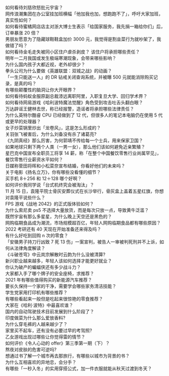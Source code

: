 如何看待刘慈欣怒批元宇宙？  
网传浪潮集团在办公室挂加班横幅「他加我也加，想跑跑不了」，呼吁大家加班，真实性如何？  
如何看待蜜橘网店店主对浙大博士生表示「给国家服务，我先捐一箱给你们」后，订单暴涨 20 倍？  
男朋友愿意为了隐藏球鞋鞋盒加价 3000 元，我觉得是割韭菜行为就吵架了，我做错了吗？  
如何看待金毛走失被同小区住户虐杀剥皮？ 该住户将承担哪些责任？  
明年一二月我国或发生极端寒潮现象，会带来哪些影响？  
为什么国内孩子大都近视，老外却很少？  
拳头公司为什么要做《英雄联盟：双城之战》的动画？  
「一生只能送一人」的 DR 钻戒关闭查询系统，并被曝 500 元就能消除购买记录，是真的吗？  
有哪些颠覆性的脑洞让你大开眼界？  
如何看待蚂蚁金服原副总裁漆远离职阿里，入职复旦大学、回归学术界？  
如何看待网易游戏《哈利波特魔法觉醒》角色受到攻击吐舌头翻白眼？  
万达辟谣王健林去世，称已经报警，造谣者将承担哪些法律责任？  
为什么英特尔酷睿 CPU 已经做到了 12 代，但很多人的笔记本电脑仍在使用 5 代或更早的处理器？  
女子炒菜锅里炒出「龙卷风」，这是怎么形成的？  
关羽张飞被害后，为什么刘备没有杀了诸葛亮?  
《九阴真经》那么厉害，为何郭靖不传给每一个士兵，用来保家卫国？  
如果地球只剩下两个人类（一男一女），那么他们该如何避免近亲繁殖？  
星巴克中国宣布全职员工将享 14 薪，称「在整个中国餐饮零售行业尚属罕见」，餐饮零售行业薪资水平如何？  
日媒称菅田将晖和小松菜奈宣布结婚，你看好他们的未来吗？  
关于电影《扬名立万》，你有哪些没看懂的细节？  
买手机 8＋256 和 12＋128 哪个好啊？  
如何评价我同学说「台式机终究会被淘汰」？  
11 月 15 日，袁隆平院士骨灰安葬仪式在长沙举行，骨灰盒上盖着五星红旗，你想对袁隆平说些什么？  
FPS 游戏《战地 2042》的正式版体验如何？  
为什么索尼卖 ps5 不选择大量放货，而是每次只放一点，导致黄牛泛滥？  
既然宇宙有那么多星星，为什么晚上天空还是黑色的？  
网购临期食品成为潮流，市场规模超百亿，年轻人网购临期食品都有哪些原因？  
2022 考研还有 40 天现在开始准备还来得及吗？  
有什么好吃到回购 n 次的零食？  
「安徽男子持刀行凶致 7 死 13 伤」一案宣判，被告人一审被判死刑并不上诉，如何从法律角度解读？  
《斗破苍穹》中云岚宗解散时云韵为什么没被清算?  
新兴职业越来越多，年轻人该如何选择才能更好就业？  
你认为破产的蝙蝠侠还有多少战斗力？  
大家都入手了哪个牌子的安全座椅，求推荐？  
2021 年有哪些值得购买的新能源汽车推荐？  
要长久保持一个家的干净，需要学会哪些家务清洁技能？  
学生党家用打印机有哪些推荐？  
有哪些看起来一般但是吃起来很惊艳的零食推荐？  
大家在《哈利·波特》中最喜欢谁？  
国内的自动驾驶技术目前发展到什么阶段了？  
印度做菜为什么那么爱放香料?  
为什么穿毛裤的人越来越少了？  
家里买不起车，还有没有必要过早的考驾照?  
乙女游戏出现过哪些让你觉得雷的情节？  
如何评价《令人心动的 offer》第三季第一期（下）？  
熬夜对皮肤的危害可逆吗?  
想通过书了解一个城市再去那旅行，有哪些以城市为背景的书？  
为什么互相喜欢的异地恋，会分手？  
有哪些「一秒入冬」的实用穿搭公式，加一件衣服就能从秋天过渡到冬天？  

